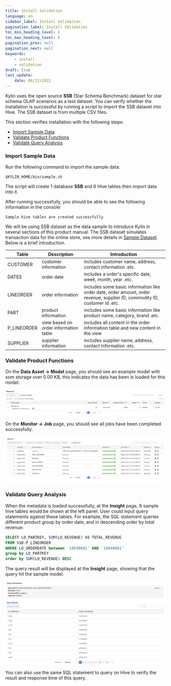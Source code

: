 ```yaml
---
title: Install Validation
language: en
sidebar_label: Install Validation
pagination_label: Install Validation
toc_min_heading_level: 2
toc_max_heading_level: 6
pagination_prev: null
pagination_next: null
keywords:
    - install
    - validation
draft: true
last_update:
    date: 08/12/2022
---
```


Kylin uses the open source **SSB** (Star Schema Benchmark) dataset for star schema OLAP scenarios as a test dataset. You can verify whether the installation is successful by running a script to import the SSB dataset into Hive. The SSB dataset is from multiple CSV files.

This section verifies installation with the following steps:

- [Import Sample Data](#ssb)
- [Validate Product Functions](#function)
- [Validate Query Analysis](#query)


### <span id="ssb">Import Sample Data</span>

Run the following command to import the sample data:

```shell
$KYLIN_HOME/bin/sample.sh
```

The script will create 1 database **SSB** and 6 Hive tables then import data into it.

After running successfully, you should be able to see the following information in the console:

```shell
Sample hive tables are created successfully
```

We will be using SSB dataset as the data sample to introduce Kylin in several sections of this  product manual. The SSB dataset simulates transaction data for the online store, see more details in [Sample Dataset](#TODO). Below is a brief introduction.


| Table        | Description                 | Introduction                                                         |
| ----------- | -------------------- | ------------------------------------------------------------ |
| CUSTOMER    | customer information           | includes customer name, address, contact information .etc.                       |
| DATES       | order date          | includes a order's specific date, week, month, year .etc. |
| LINEORDER   | order information           | includes some basic information like order date, order amount, order revenue, supplier ID, commodity ID, customer Id .etc. |
| PART        | product information           | includes some basic information like product name, category, brand .etc.                           |
| P_LINEORDER | view based on order information table | includes all content in the order information table and new content in the view   |
| SUPPLIER    | supplier information        | includes supplier name, address, contact information .etc.          |

### <span id="function">Validate Product Functions</span>

On the **Data Asset -> Model** page, you should see an example model with som storage over 0.00 KB, this indicates the data has been is loaded for this model.

![model list](images/model_list.png)

On the **Monitor -> Job** page, you should see all jobs have been completed successfully. 

![job monitor](images/job.png)

### <span id="query">Validate Query Analysis</span>

When the metadata is loaded successfully, at the **Insight** page, 6 sample hive tables would be shown at the left panel. User could input query statements against these tables. For example, the SQL statement queries different product group by order date, and in descending order by total revenue: 

```sql
SELECT LO_PARTKEY, SUM(LO_REVENUE) AS TOTAL_REVENUE
FROM SSB.P_LINEORDER
WHERE LO_ORDERDATE between '19930601' AND '19940601' 
group by LO_PARTKEY
order by SUM(LO_REVENUE) DESC 
```

The query result will be displayed at the **Insight** page, showing that the query hit the sample model.

![query result](images/query.png)

You can also use the same SQL statement to query on Hive to verify the result and response time of this query.
